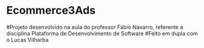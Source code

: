 # Ecommerce3Ads

#Projeto desenvolvido na aula do professor Fábio Navarro, referente a disciplina Plataforma de Desenvolvimento de Software
#Feito em dupla com o Lucas Vilharba
